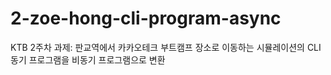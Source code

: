 # 2-zoe-hong-cli-program-async
KTB 2주차 과제: 판교역에서 카카오테크 부트캠프 장소로 이동하는 시뮬레이션의 CLI 동기 프로그램을 비동기 프로그램으로 변환
